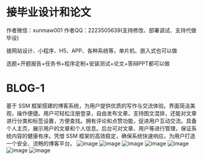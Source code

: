 # 接毕业设计和论文
作者微信：xunmaw001  作者QQ：2223505639(支持修改、部署调试、支持代做毕设)

接网站设计、小程序、H5、APP、各种系统等，单片机、嵌入式也可以做

选题+开题报告+任务书+程序定制+安装测试+论文+答辩PPT都可以做
# BLOG-1
基于 SSM 框架搭建的博客系统，为用户提供优质的写作与交流体验。界面简洁美观，操作便捷。用户可轻松注册登录，自由发布文章，支持图文混排，还能对文章进行分类和标签设置，方便查找。拥有评论和点赞功能，促进用户互动交流。具备个人主页，展示用户的文章和个人信息。后台可对文章、用户等进行管理，保证系统内容的健康有序。凭借 SSM 框架的高效稳定，确保系统快速响应，为用户打造一个安全、流畅的博客平台。 
![image](https://github.com/user-attachments/assets/2613f495-2ead-4ce7-8ace-fb85440eb43e)
![image](https://github.com/user-attachments/assets/cbec1eb6-652a-45a1-8c64-29af1cb99771)
![image](https://github.com/user-attachments/assets/50328e00-ca0e-4303-af04-50184ff50d40)
![image](https://github.com/user-attachments/assets/c9794dbd-204d-46c7-87ec-e4982a796e29)
![image](https://github.com/user-attachments/assets/ccc28bf4-9c28-4cc1-9bba-403ecf062142)
![image](https://github.com/user-attachments/assets/6e114c01-e178-409d-8890-a7a49c27bbe8)
![image](https://github.com/user-attachments/assets/1a09d083-3155-4751-9ac6-4b508d7d1a40)
